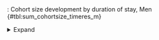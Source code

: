 <div class="tabledetails">

|     |
| --- |
: Cohort size development by duration of stay, Men {#tbl:sum_cohortsize_timeres_m}

<details>
<summary>
Expand
</summary>
<div class="tabwrap">
<table class="scientific medleftstub">
<tr> <td style='text-align: left'></td><td colspan=6 style='text-align:center'><strong>Arrival cohort</strong></td></tr>
<tr> <td style='text-align: left'></td> <td style='text-align: right'><strong>1964-73</strong></td> <td style='text-align: right'><strong>1974-83</strong></td> <td style='text-align: right'><strong>1984-93</strong></td> <td style='text-align: right'><strong>1994-03</strong></td> <td style='text-align: right'><strong>2004-10</strong></td> <td style='text-align: right'><strong>Total</strong></td></tr>
<tr> <td style='text-align: left'></td> <td style='text-align: right'>n</td> <td style='text-align: right'>n</td> <td style='text-align: right'>n</td> <td style='text-align: right'>n</td> <td style='text-align: right'>n</td> <td style='text-align: right'>n</td></tr>
<tr> <td style='text-align: left'>1 (n=5,475)</td> <td style='text-align: right'>0</td> <td style='text-align: right'>76,762</td> <td style='text-align: right'>219,341</td> <td style='text-align: right'>479,467</td> <td style='text-align: right'>395,821</td> <td style='text-align: right'>1,171,390</td></tr>
<tr> <td style='text-align: left'>2 (n=5,402)</td> <td style='text-align: right'>0</td> <td style='text-align: right'>105,321</td> <td style='text-align: right'>222,294</td> <td style='text-align: right'>428,863</td> <td style='text-align: right'>384,328</td> <td style='text-align: right'>1,140,808</td></tr>
<tr> <td style='text-align: left'>3 (n=6,186)</td> <td style='text-align: right'>45,764</td> <td style='text-align: right'>81,316</td> <td style='text-align: right'>298,978</td> <td style='text-align: right'>470,325</td> <td style='text-align: right'>398,940</td> <td style='text-align: right'>1,295,323</td></tr>
<tr> <td style='text-align: left'>4 (n=6,421)</td> <td style='text-align: right'>50,948</td> <td style='text-align: right'>114,552</td> <td style='text-align: right'>324,782</td> <td style='text-align: right'>491,954</td> <td style='text-align: right'>368,693</td> <td style='text-align: right'>1,350,930</td></tr>
<tr> <td style='text-align: left'>5 (n=7,218)</td> <td style='text-align: right'>111,500</td> <td style='text-align: right'>109,233</td> <td style='text-align: right'>370,980</td> <td style='text-align: right'>502,758</td> <td style='text-align: right'>388,054</td> <td style='text-align: right'>1,482,526</td></tr>
<tr> <td style='text-align: left'>6 (n=7,077)</td> <td style='text-align: right'>130,388</td> <td style='text-align: right'>145,770</td> <td style='text-align: right'>361,426</td> <td style='text-align: right'>503,747</td> <td style='text-align: right'>285,626</td> <td style='text-align: right'>1,426,956</td></tr>
<tr> <td style='text-align: left'>7 (n=7,444)</td> <td style='text-align: right'>211,358</td> <td style='text-align: right'>119,694</td> <td style='text-align: right'>384,637</td> <td style='text-align: right'>521,116</td> <td style='text-align: right'>235,805</td> <td style='text-align: right'>1,472,610</td></tr>
<tr> <td style='text-align: left'>8 (n=7,033)</td> <td style='text-align: right'>192,620</td> <td style='text-align: right'>136,994</td> <td style='text-align: right'>376,203</td> <td style='text-align: right'>525,514</td> <td style='text-align: right'>170,371</td> <td style='text-align: right'>1,401,703</td></tr>
<tr> <td style='text-align: left'>9 (n=6,437)</td> <td style='text-align: right'>224,487</td> <td style='text-align: right'>108,817</td> <td style='text-align: right'>340,503</td> <td style='text-align: right'>468,698</td> <td style='text-align: right'>114,669</td> <td style='text-align: right'>1,257,174</td></tr>
<tr> <td style='text-align: left'>10 (n=6,562)</td> <td style='text-align: right'>230,248</td> <td style='text-align: right'>122,879</td> <td style='text-align: right'>374,577</td> <td style='text-align: right'>477,568</td> <td style='text-align: right'>83,246</td> <td style='text-align: right'>1,288,517</td></tr>
<tr> <td style='text-align: left'>11 (n=5,593)</td> <td style='text-align: right'>171,216</td> <td style='text-align: right'>117,473</td> <td style='text-align: right'>344,009</td> <td style='text-align: right'>423,761</td> <td style='text-align: right'>37,924</td> <td style='text-align: right'>1,094,382</td></tr>
<tr> <td style='text-align: left'>12 (n=5,888)</td> <td style='text-align: right'>265,144</td> <td style='text-align: right'>96,051</td> <td style='text-align: right'>348,329</td> <td style='text-align: right'>416,908</td> <td style='text-align: right'>0</td> <td style='text-align: right'>1,126,432</td></tr>
<tr> <td style='text-align: left'>13 (n=5,014)</td> <td style='text-align: right'>179,371</td> <td style='text-align: right'>128,702</td> <td style='text-align: right'>330,212</td> <td style='text-align: right'>340,141</td> <td style='text-align: right'>0</td> <td style='text-align: right'>978,426</td></tr>
<tr> <td style='text-align: left'>14 (n=4,943)</td> <td style='text-align: right'>238,356</td> <td style='text-align: right'>103,308</td> <td style='text-align: right'>312,756</td> <td style='text-align: right'>292,077</td> <td style='text-align: right'>0</td> <td style='text-align: right'>946,496</td></tr>
<tr> <td style='text-align: left'>15 (n=4,967)</td> <td style='text-align: right'>235,931</td> <td style='text-align: right'>130,293</td> <td style='text-align: right'>329,571</td> <td style='text-align: right'>253,890</td> <td style='text-align: right'>0</td> <td style='text-align: right'>949,684</td></tr>
<tr> <td style='text-align: left'>16 (n=4,647)</td> <td style='text-align: right'>279,072</td> <td style='text-align: right'>119,875</td> <td style='text-align: right'>311,003</td> <td style='text-align: right'>178,700</td> <td style='text-align: right'>0</td> <td style='text-align: right'>888,650</td></tr>
<tr> <td style='text-align: left'>17 (n=4,209)</td> <td style='text-align: right'>231,435</td> <td style='text-align: right'>133,493</td> <td style='text-align: right'>296,038</td> <td style='text-align: right'>145,852</td> <td style='text-align: right'>0</td> <td style='text-align: right'>806,819</td></tr>
<tr> <td style='text-align: left'>18 (n=3,866)</td> <td style='text-align: right'>237,902</td> <td style='text-align: right'>122,078</td> <td style='text-align: right'>288,667</td> <td style='text-align: right'>107,203</td> <td style='text-align: right'>0</td> <td style='text-align: right'>755,851</td></tr>
<tr> <td style='text-align: left'>19 (n=3,327)</td> <td style='text-align: right'>197,476</td> <td style='text-align: right'>118,029</td> <td style='text-align: right'>264,087</td> <td style='text-align: right'>83,037</td> <td style='text-align: right'>0</td> <td style='text-align: right'>662,630</td></tr>
<tr> <td style='text-align: left'>20 (n=3,627)</td> <td style='text-align: right'>246,925</td> <td style='text-align: right'>141,826</td> <td style='text-align: right'>287,797</td> <td style='text-align: right'>56,143</td> <td style='text-align: right'>0</td> <td style='text-align: right'>732,691</td></tr>
<tr> <td style='text-align: left'>21 (n=3,135)</td> <td style='text-align: right'>222,867</td> <td style='text-align: right'>122,884</td> <td style='text-align: right'>251,981</td> <td style='text-align: right'>22,565</td> <td style='text-align: right'>0</td> <td style='text-align: right'>620,297</td></tr>
<tr> <td style='text-align: left'>22 (n=2,890)</td> <td style='text-align: right'>210,545</td> <td style='text-align: right'>124,993</td> <td style='text-align: right'>248,181</td> <td style='text-align: right'>0</td> <td style='text-align: right'>0</td> <td style='text-align: right'>583,719</td></tr>
<tr> <td style='text-align: left'>23 (n=2,816)</td> <td style='text-align: right'>251,016</td> <td style='text-align: right'>115,345</td> <td style='text-align: right'>206,518</td> <td style='text-align: right'>0</td> <td style='text-align: right'>0</td> <td style='text-align: right'>572,878</td></tr>
<tr> <td style='text-align: left'>24 (n=2,329)</td> <td style='text-align: right'>226,235</td> <td style='text-align: right'>109,798</td> <td style='text-align: right'>154,075</td> <td style='text-align: right'>0</td> <td style='text-align: right'>0</td> <td style='text-align: right'>490,108</td></tr>
<tr> <td style='text-align: left'>25 (n=2,331)</td> <td style='text-align: right'>259,169</td> <td style='text-align: right'>111,084</td> <td style='text-align: right'>117,085</td> <td style='text-align: right'>0</td> <td style='text-align: right'>0</td> <td style='text-align: right'>487,338</td></tr>
<tr> <td style='text-align: left'>26 (n=1,993)</td> <td style='text-align: right'>239,569</td> <td style='text-align: right'>102,410</td> <td style='text-align: right'>76,434</td> <td style='text-align: right'>0</td> <td style='text-align: right'>0</td> <td style='text-align: right'>418,413</td></tr>
<tr> <td style='text-align: left'>27 (n=1,870)</td> <td style='text-align: right'>241,456</td> <td style='text-align: right'>98,428</td> <td style='text-align: right'>54,259</td> <td style='text-align: right'>0</td> <td style='text-align: right'>0</td> <td style='text-align: right'>394,144</td></tr>
<tr> <td style='text-align: left'>28 (n=1,560)</td> <td style='text-align: right'>208,697</td> <td style='text-align: right'>88,237</td> <td style='text-align: right'>32,866</td> <td style='text-align: right'>0</td> <td style='text-align: right'>0</td> <td style='text-align: right'>329,801</td></tr>
<tr> <td style='text-align: left'>29 (n=1,276)</td> <td style='text-align: right'>168,198</td> <td style='text-align: right'>80,725</td> <td style='text-align: right'>19,764</td> <td style='text-align: right'>0</td> <td style='text-align: right'>0</td> <td style='text-align: right'>268,688</td></tr>
<tr> <td style='text-align: left'>30 (n=1,222)</td> <td style='text-align: right'>164,266</td> <td style='text-align: right'>77,698</td> <td style='text-align: right'>13,824</td> <td style='text-align: right'>0</td> <td style='text-align: right'>0</td> <td style='text-align: right'>255,788</td></tr>
<tr> <td style='text-align: left'>Total (n=132,758)</td> <td style='text-align: right'>5,672,160</td> <td style='text-align: right'>3,364,070</td> <td style='text-align: right'>7,561,177</td> <td style='text-align: right'>7,190,288</td> <td style='text-align: right'>2,863,477</td> <td style='text-align: right'>26,651,171</td></tr>
</table>
</div>
</details>
</div>
